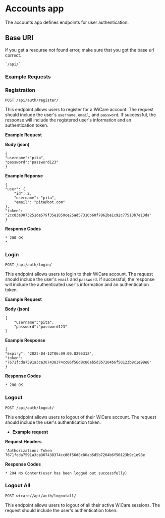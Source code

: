 # Accounts app
The accounts app defines endpoints for user authentication.

## Base URI

If you get a resourse not found error, make sure that you got the base url correct.

    `/api/`

### Example Requests

### Registration

`POST /api/auth/register/`

This endpoint allows users to register for a WiCare account. The request should include the user's `username`, `email`, and `password`. If successful, the response will include the registered user's information and an authentication token.

**Example Request**


**Body (json)**

    {
    "username":"pita",
    "password":"password123"
    }

**Example Reponse**

    {
    "user": {
        "id": 2,
        "username": "pita",
        "email": "pita@bot.com"
    },
    "token": "2cc83e0073251de579f35e1050ce25ad57316b60f7862be1c92c77510b7e13da"
    }

**Response Codes**
    
    * 200 OK
    * 

### Login

`POST /api/auth/login/`

This endpoint allows users to login to their WiCare account. The request should include the user's `email` and `password`. If successful, the response will include the authenticated user's information and an authentication token.

**Example Request**

**Body (json)**

    {
        "username":"pita",
        "password":"password123"
    }

**Example Response**

    {
    "expiry": "2023-04-12T06:09:09.829531Z",
    "token": "7671fcda7591a3ca307438374cc86f56d8c86ab5d5b7204b6f50123b9c1e98e8"
    }

**Response Codes**
    
    * 200 OK

### Logout

`POST /api/auth/logout/`

This endpoint allows users to logout of their WiCare account. The request should include the user's authentication token. 

* **Example request**

**Request Headers**

    'Authorization: Token 7671fcda7591a3ca307438374cc86f56d8c86ab5d5b7204b6f50123b9c1e98e'

**Response Codes**
    
    * 204 No Content(user has been logged out successfully)

### Logout All

`POST wicare//api/auth/logoutall/`

This endpoint allows users to logout of all their active WiCare sessions. The request should include the user's authentication token.